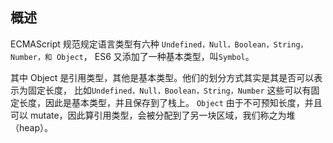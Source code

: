 ## 概述

ECMAScript 规范规定语言类型有六种 `Undefined，Null，Boolean，String，Number，和 Object`， ES6 又添加了一种基本类型，叫`Symbol`。

其中 Object 是引用类型，其他是基本类型。他们的划分方式其实是其是否可以表示为固定长度， 比如`Undefined，Null，Boolean，String，Number` 这些可以有固定长度，因此是基本类型，并且保存到了栈上。 `Object` 由于不可预知长度，并且可以 mutate，因此算引用类型，会被分配到了另一块区域，我们称之为堆（heap）。

